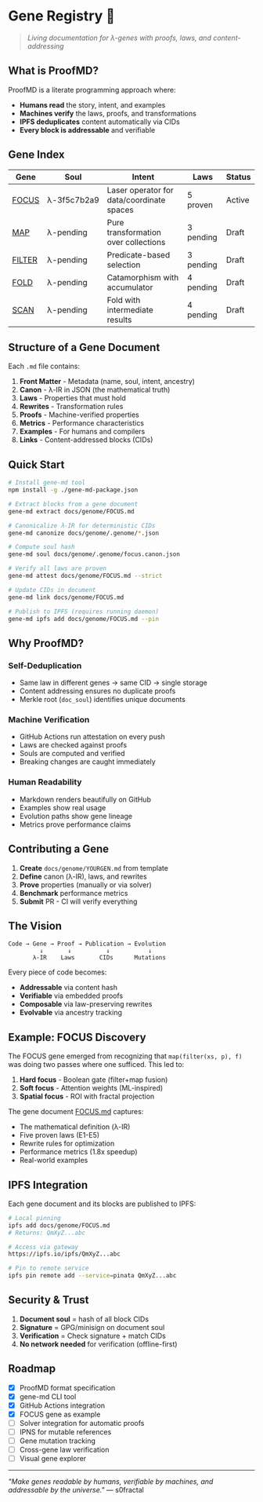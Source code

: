 # Gene Registry 🧬

> *Living documentation for λ-genes with proofs, laws, and content-addressing*

## What is ProofMD?

ProofMD is a literate programming approach where:
- **Humans read** the story, intent, and examples
- **Machines verify** the laws, proofs, and transformations
- **IPFS deduplicates** content automatically via CIDs
- **Every block is addressable** and verifiable

## Gene Index

| Gene | Soul | Intent | Laws | Status |
|------|------|--------|------|--------|
| [FOCUS](FOCUS.md) | λ-3f5c7b2a9 | Laser operator for data/coordinate spaces | 5 proven | Active |
| [MAP](MAP.md) | λ-pending | Pure transformation over collections | 3 pending | Draft |
| [FILTER](FILTER.md) | λ-pending | Predicate-based selection | 3 pending | Draft |
| [FOLD](FOLD.md) | λ-pending | Catamorphism with accumulator | 4 pending | Draft |
| [SCAN](SCAN.md) | λ-pending | Fold with intermediate results | 4 pending | Draft |

## Structure of a Gene Document

Each `.md` file contains:

1. **Front Matter** - Metadata (name, soul, intent, ancestry)
2. **Canon** - λ-IR in JSON (the mathematical truth)
3. **Laws** - Properties that must hold
4. **Rewrites** - Transformation rules
5. **Proofs** - Machine-verified properties
6. **Metrics** - Performance characteristics
7. **Examples** - For humans and compilers
8. **Links** - Content-addressed blocks (CIDs)

## Quick Start

```bash
# Install gene-md tool
npm install -g ./gene-md-package.json

# Extract blocks from a gene document
gene-md extract docs/genome/FOCUS.md

# Canonicalize λ-IR for deterministic CIDs
gene-md canonize docs/genome/.genome/*.json

# Compute soul hash
gene-md soul docs/genome/.genome/focus.canon.json

# Verify all laws are proven
gene-md attest docs/genome/FOCUS.md --strict

# Update CIDs in document
gene-md link docs/genome/FOCUS.md

# Publish to IPFS (requires running daemon)
gene-md ipfs add docs/genome/FOCUS.md --pin
```

## Why ProofMD?

### Self-Deduplication
- Same law in different genes → same CID → single storage
- Content addressing ensures no duplicate proofs
- Merkle root (`doc_soul`) identifies unique documents

### Machine Verification
- GitHub Actions run attestation on every push
- Laws are checked against proofs
- Souls are computed and verified
- Breaking changes are caught immediately

### Human Readability
- Markdown renders beautifully on GitHub
- Examples show real usage
- Evolution paths show gene lineage
- Metrics prove performance claims

## Contributing a Gene

1. **Create** `docs/genome/YOURGEN.md` from template
2. **Define** canon (λ-IR), laws, and rewrites
3. **Prove** properties (manually or via solver)
4. **Benchmark** performance metrics
5. **Submit** PR - CI will verify everything

## The Vision

```
Code → Gene → Proof → Publication → Evolution
         ↓       ↓          ↓           ↓
       λ-IR    Laws       CIDs      Mutations
```

Every piece of code becomes:
- **Addressable** via content hash
- **Verifiable** via embedded proofs  
- **Composable** via law-preserving rewrites
- **Evolvable** via ancestry tracking

## Example: FOCUS Discovery

The FOCUS gene emerged from recognizing that `map(filter(xs, p), f)` was doing two passes where one sufficed. This led to:

1. **Hard focus** - Boolean gate (filter+map fusion)
2. **Soft focus** - Attention weights (ML-inspired)
3. **Spatial focus** - ROI with fractal projection

The gene document [FOCUS.md](FOCUS.md) captures:
- The mathematical definition (λ-IR)
- Five proven laws (E1-E5)
- Rewrite rules for optimization
- Performance metrics (1.8x speedup)
- Real-world examples

## IPFS Integration

Each gene document and its blocks are published to IPFS:

```bash
# Local pinning
ipfs add docs/genome/FOCUS.md
# Returns: QmXyZ...abc

# Access via gateway
https://ipfs.io/ipfs/QmXyZ...abc

# Pin to remote service
ipfs pin remote add --service=pinata QmXyZ...abc
```

## Security & Trust

1. **Document soul** = hash of all block CIDs
2. **Signature** = GPG/minisign on document soul
3. **Verification** = Check signature + match CIDs
4. **No network needed** for verification (offline-first)

## Roadmap

- [x] ProofMD format specification
- [x] gene-md CLI tool
- [x] GitHub Actions integration
- [x] FOCUS gene as example
- [ ] Solver integration for automatic proofs
- [ ] IPNS for mutable references
- [ ] Gene mutation tracking
- [ ] Cross-gene law verification
- [ ] Visual gene explorer

---

*"Make genes readable by humans, verifiable by machines, and addressable by the universe."* — s0fractal